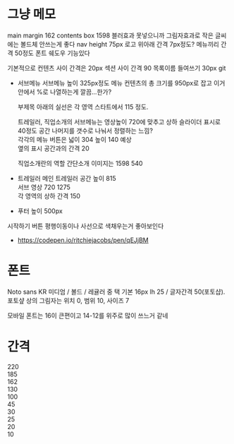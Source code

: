 # 그냥 메모
main margin 162
contents box 1598
블러효과 못넣으니까 그림자효과로
작은 글씨에는 볼드체 안쓰는게 좋다
nav height 75px
    로고 위아래 간격 7px정도?
    메뉴끼리 간격 50정도
폰트 쉐도우 기능있다

기본적으로 컨텐츠 사이 간격은 20px
섹션 사이 간격 90
목록이름 들여쓰기 30px
git
- 서브메뉴
    서브메뉴 높이 325px정도
    메뉴 컨텐츠의 총 크기를 950px로 잡고 이거 안에서 %로 나열하는게 깔끔...한가?  

    부제목 아래의 실선은 각 영역 스타트에서 115 정도.
      
    트레일러, 직업소개의 서브메뉴는 영상높이 720에 맞추고 상하 슬라이더 표시로 40정도 공간 나머지를 갯수로 나눠서 정렬하는 느낌?  
    각각의 메뉴 버튼은 넓이 304 높이 140 예상  
    옆의 표시 공간과의 간격 20  

    직업소개란의 역할 간단소개 이미지는 1598 540

- 트레일러
    메인 트레일러 공간 높이 815  
    서브 영상 720 1275  
    각 영역의 상하 간격 150  

- 푸터
    높이 500px
    
시작하기 버튼 평행이동이나 사선으로 색채우는거 좋아보인다
- https://codepen.io/ritchiejacobs/pen/qEJjBM

# 폰트
Noto sans KR 미디엄 / 볼드 / 레귤러 중 택
기본 16px lh 25 / 글자간격 50(포토샵).
포토샾 상의 그림자는 위치 0, 범위 10, 사이즈 7  
  
모바일 폰트는 16이 큰편이고 14-12를 위주로 많이 쓰느거 같네

# 간격
220  
185  
162  
130  
100  
45  
30  
25  
20  
10  











